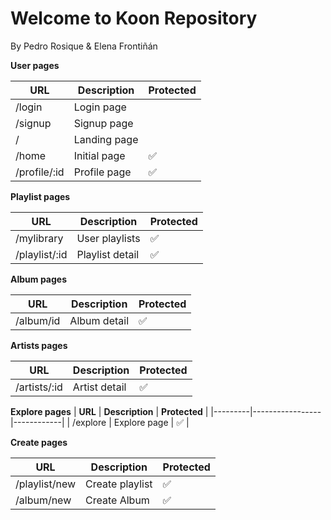 # Welcome to Koon Repository

By Pedro Rosique & Elena Frontiñán

**User pages**

| **URL** | **Description** | **Protected** |
|---------|-----------------|------------|
|    /login     |        Login page         |            |
|    /signup     |        Signup page      |           |
|    /     |        Landing page         |            |
|    /home     |        Initial page      |     ✅      |
|    /profile/:id    |        Profile page         |     ✅       |

**Playlist pages**

| **URL** | **Description** | **Protected** |
|---------|-----------------|------------|
|     /mylibrary    |       User playlists          |      ✅      |
|    /playlist/:id     |         Playlist detail        |       ✅     |

**Album pages**

| **URL** | **Description** | **Protected** |
|---------|-----------------|------------|
|    /album/id     |       Album detail          |      ✅      |

**Artists pages**

| **URL** | **Description** | **Protected** |
|---------|-----------------|------------|
|    /artists/:id     |       Artist detail         |      ✅      |

**Explore pages**
| **URL** | **Description** | **Protected** |
|---------|-----------------|------------|
|     /explore    |         Explore page        |      ✅      |

**Create pages**

| **URL** | **Description** | **Protected** |
|---------|-----------------|------------|
|     /playlist/new    |      Create playlist           |      ✅      |
|    /album/new     |        Create Album         |      ✅      |

